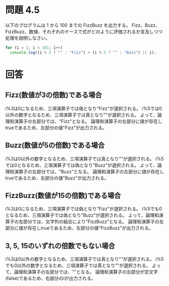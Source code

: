 # 問題 4.5

以下のプログラムは 1 から 100 までの FizzBuzz を出力する。
Fizz、Buzz、FizzBuzz、数値、それぞれのケースで式がどのように評価されるか言及しつつ処理を説明しなさい。

```javascript
for (i = 1; i < 101; i++)
  console.log((i % 3 ? "" : "Fizz") + (i % 5 ? "" : "Buzz") || i);
```

# 回答

## Fizz(数値が3の倍数)である場合

i%3は0になるため、三項演算子では偽となり"Fizz"が選択される。
i%5では0以外の数字となるため、三項演算子では真となり""が選択される。
よって、論理和演算子の左部分では、"Fizz"となる。
論理和演算子の左部分に値が存在しtrueであるため、左部分の値"Fizz"が出力される。

## Buzz(数値が5の倍数)である場合

i%3は0以外の数字となるため、三項演算子では真となり""が選択される。
i%5では0となるため、三項演算子では偽となり"Buzz"が選択される。
よって、論理和演算子の左部分では、"Buzz"となる。
論理和演算子の左部分に値が存在しtrueであるため、左部分の値"Buzz"が出力される。

## FizzBuzz(数値が15の倍数)である場合

i%3は0になるため、三項演算子では偽となり"Fizz"が選択される。
i%5でも0となるため、三項演算子では偽となり"Buzz"が選択される。
よって、論理和演算子の左部分では、文字列の結合により"FizzBuzz"となる。
論理和演算子の左部分に値が存在しtrueであるため、左部分の値"FizzBuzz"が出力される。

## 3, 5, 15のいずれの倍数でもない場合

i%3は0以外の数字となるため、三項演算子では真となり""が選択される。
i%5でも0以外の数字となるため、三項演算子では真となり""が選択される。
よって、論理和演算子の左部分では、""となる。
論理和演算子の左部分が空文字(false)であるため、右部分のiが出力される。